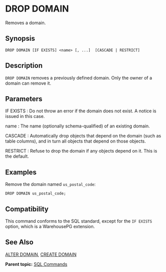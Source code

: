 # DROP DOMAIN 

Removes a domain.

## <a id="section2"></a>Synopsis 

``` {#sql_command_synopsis}
DROP DOMAIN [IF EXISTS] <name> [, ...]  [CASCADE | RESTRICT]
```

## <a id="section3"></a>Description 

`DROP DOMAIN` removes a previously defined domain. Only the owner of a domain can remove it.

## <a id="section4"></a>Parameters 

IF EXISTS
:   Do not throw an error if the domain does not exist. A notice is issued in this case.

name
:   The name \(optionally schema-qualified\) of an existing domain.

CASCADE
:   Automatically drop objects that depend on the domain \(such as table columns\), and in turn all objects that depend on those objects.

RESTRICT
:   Refuse to drop the domain if any objects depend on it. This is the default.

## <a id="section5"></a>Examples 

Remove the domain named `us_postal_code`:

```
DROP DOMAIN us_postal_code;
```

## <a id="section6"></a>Compatibility 

This command conforms to the SQL standard, except for the `IF EXISTS` option, which is a WarehousePG extension.

## <a id="section7"></a>See Also 

[ALTER DOMAIN](ALTER_DOMAIN.html), [CREATE DOMAIN](CREATE_DOMAIN.html)

**Parent topic:** [SQL Commands](../sql_commands/sql_ref.html)

